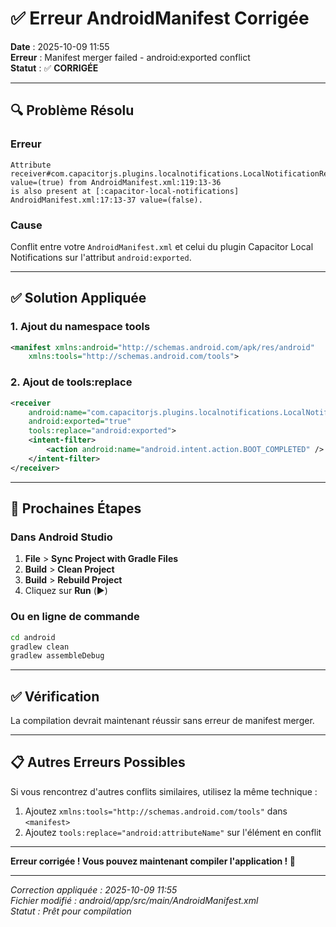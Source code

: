 # ✅ Erreur AndroidManifest Corrigée

**Date** : 2025-10-09 11:55  
**Erreur** : Manifest merger failed - android:exported conflict  
**Statut** : ✅ **CORRIGÉE**

---

## 🔍 Problème Résolu

### Erreur

```text
Attribute receiver#com.capacitorjs.plugins.localnotifications.LocalNotificationRestoreReceiver@exported 
value=(true) from AndroidManifest.xml:119:13-36
is also present at [:capacitor-local-notifications] AndroidManifest.xml:17:13-37 value=(false).
```

### Cause

Conflit entre votre `AndroidManifest.xml` et celui du plugin Capacitor Local Notifications sur l'attribut `android:exported`.

---

## ✅ Solution Appliquée

### 1. Ajout du namespace tools

```xml
<manifest xmlns:android="http://schemas.android.com/apk/res/android"
    xmlns:tools="http://schemas.android.com/tools">
```

### 2. Ajout de tools:replace

```xml
<receiver
    android:name="com.capacitorjs.plugins.localnotifications.LocalNotificationRestoreReceiver"
    android:exported="true"
    tools:replace="android:exported">
    <intent-filter>
        <action android:name="android.intent.action.BOOT_COMPLETED" />
    </intent-filter>
</receiver>
```

---

## 🔄 Prochaines Étapes

### Dans Android Studio

1. **File** > **Sync Project with Gradle Files**
2. **Build** > **Clean Project**
3. **Build** > **Rebuild Project**
4. Cliquez sur **Run** (▶️)

### Ou en ligne de commande

```bash
cd android
gradlew clean
gradlew assembleDebug
```

---

## ✅ Vérification

La compilation devrait maintenant réussir sans erreur de manifest merger.

---

## 📋 Autres Erreurs Possibles

Si vous rencontrez d'autres conflits similaires, utilisez la même technique :

1. Ajoutez `xmlns:tools="http://schemas.android.com/tools"` dans `<manifest>`
2. Ajoutez `tools:replace="android:attributeName"` sur l'élément en conflit

---

**Erreur corrigée ! Vous pouvez maintenant compiler l'application ! 🚀**

---

*Correction appliquée : 2025-10-09 11:55*  
*Fichier modifié : android/app/src/main/AndroidManifest.xml*  
*Statut : Prêt pour compilation*
